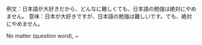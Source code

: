 例文：日本語が大好きだから、どんなに難しくても、日本語の勉強は絶対にやめません。
意味：日本が大好きですが、日本語の勉強は難しいです。でも、絶対にやめません。

No matter (question word), ~

